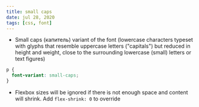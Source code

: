 ```yaml
---
title: small caps
date: jul 28, 2020
tags: [css, font]
---
```


- Small caps (капитель) variant of the font (lowercase characters typeset with glyphs that resemble uppercase letters ("capitals") but reduced in height and weight, close to the surrounding lowercase (small) letters or text figures)

```css
p {
  font-variant: small-caps;
}
```

- Flexbox sizes will be ignored if there is not enough space and content will shrink. Add `flex-shrink: 0` to override
